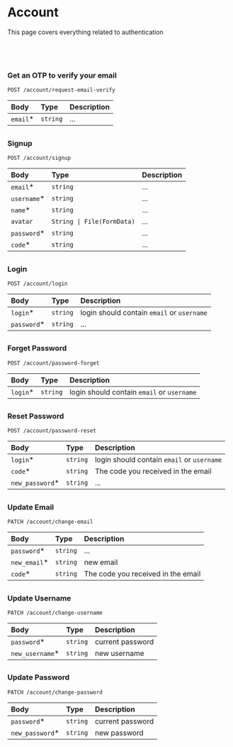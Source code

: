 # Account

This page covers everything related to authentication

# 

<br/>

### Get an OTP to verify your email

```http
POST /account/request-email-verify
```

|Body|Type|Description|
| :-------- | :------- | :------- |
| `email`* | `string` | ... |

## 

### Signup

```http
POST /account/signup
```

|Body|Type|Description|
| :-------- | :------- | :------- |
| `email`* | `string` | ... |
| `username`* | `string` | ... |
| `name`* | `string` | ... |
| `avatar` | `String \| File(FormData)` | ... |
| `password`* | `string` | ... |
| `code`* | `string` | ... |

## 

### Login

```http
POST /account/login
```

|Body|Type|Description|
| :-------- | :------- | :------- |
| `login`* | `string` | login should contain `email` or `username` |
| `password`* | `string` | ... |

## 

### Forget Password

```http
POST /account/password-forget
```

|Body|Type|Description|
| :-------- | :------- | :------- |
| `login`* | `string` | login should contain `email` or `username` |

## 

### Reset Password

```http
POST /account/password-reset
```

|Body|Type|Description|
| :-------- | :------- | :------- |
| `login`* | `string` | login should contain `email` or `username` |
| `code`* | `string` | The code you received in the email |
| `new_password`* | `string` | ... |

## 

### Update Email

```http
PATCH /account/change-email
```

|Body|Type|Description|
| :-------- | :------- | :------- |
| `password`* | `string` | ... |
| `new_email`* | `string` | new email |
| `code`* | `string` | The code you received in the email |

## 

### Update Username

```http
PATCH /account/change-username
```

|Body|Type|Description|
| :-------- | :------- | :------- |
| `password`* | `string` | current password |
| `new_username`* | `string` | new username |

## 

### Update Password

```http
PATCH /account/change-password
```

|Body|Type|Description|
| :-------- | :------- | :------- |
| `password`* | `string` | current password |
| `new_password`* | `string` | new password |

